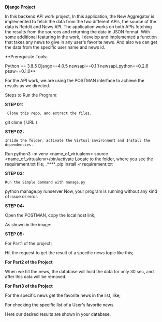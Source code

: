 **Django Project**


In this backend API work project, In this application, the New Aggregator is implemented to fetch the data from the two different APIs, the source of the data is Reddit and News API. The application works on both APIs fetching the results from the sources and returning the data in JSON format.
With some additional featuring in the work, I develop and implemented a function that takes any news to give in any user's favorite news. And also we can get the data from the specific user name and news id.

**Prerequisite Tools:

Python == 3.8.5
Django==4.0.5
newsapi==0.1.1
newsapi_python==0.2.6
psaw==0.1.0**


For the API work, we are using the POSTMAN interface to achieve the results as we directed.

Steps to Run the Program:

**STEP 01:** 

	 Clone this repo, and extract the files. 
git clone ( URL )

**STEP 02:** 

	Inside the folder, activate the Virtual Environment and Install the dependencies.
Run python3 -m venv <name_of_virtualenv>
source <name_of_virtualenv>/bin/activate
	Locate to the folder, where you see the requirement.txt file;
_****_pip install -r requirement.txt

**STEP 03:**

	Run the Simple Command with manage.py
python manage.py runserver
Now, your program is running without any kind of issue or error.

**STEP 04:**

Open the POSTMAN, copy the local host link;


As shown in the image:


**STEP 05:**

For Part1 of the project;

Hit the request to get the result of a specific news topic like this;


**For Part2 of the Project**

When we hit the news, the database will hold the data for only 30 sec, and after this data will be removed.

**For Part3 of the Project**

For the specific news get the favorite news in the list, like;

For checking the specific list of a User's favorite news.



Here our desired results are shown in your database.

